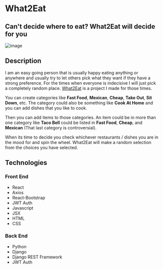 # What2Eat

## Can't decide where to eat? What2Eat will decide for you

![image](https://user-images.githubusercontent.com/36141286/182042977-edb3ad2e-b8d4-4361-ba42-66aaa4f855a1.png)

## Description
I am an easy going person that is usually happy eating anything or anywhere and usually try to let others pick what they want if they have a strong preference. For the times when everyone is indecisive I will just pick a completely random place. [What2Eat](https://what2eat.dkr.im) is a project I made for those times. 

You can create categories like **Fast Food**, **Mexican**, **Cheap**, **Take Out**, **Sit Down**, etc. The category could also be something like **Cook At Home** and you can add dishes that you like to cook.

Then you can add items to those categories. An item could be in more than one category like **Taco Bell** could be listed in **Fast Food**, **Cheap**, and **Mexican** (That last category is controversial).

When its time to decide you check whichever restaurants / dishes you are in the mood for and spin the wheel. What2Eat will make a random selection from the choices you have selected.

## Technologies
### Front End
  - React
  - Axios
  - React-Bootstrap
  - JWT Auth
  - Javascript
  - JSX
  - HTML
  - CSS
  
### Back End
  - Python
  - Django
  - Django REST Framework 
  - JWT Auth
